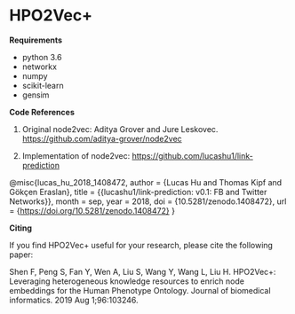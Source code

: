 # HPO2Vec+

__Requirements__

- python 3.6
- networkx
- numpy
- scikit-learn
- gensim


__Code References__

1. Original node2vec: Aditya Grover and Jure Leskovec. https://github.com/aditya-grover/node2vec

2. Implementation of node2vec: https://github.com/lucashu1/link-prediction

@misc{lucas_hu_2018_1408472,
   author       = {Lucas Hu and
                   Thomas Kipf and
                   Gökçen Eraslan},
   title        = {{lucashu1/link-prediction: v0.1: FB and Twitter 
                    Networks}},
   month        = sep,
   year         = 2018,
   doi          = {10.5281/zenodo.1408472},
   url          = {https://doi.org/10.5281/zenodo.1408472}
}

__Citing__

If you find HPO2Vec+ useful for your research, please cite the following paper:

Shen F, Peng S, Fan Y, Wen A, Liu S, Wang Y, Wang L, Liu H. HPO2Vec+: Leveraging heterogeneous knowledge resources to enrich node embeddings for the Human Phenotype Ontology. Journal of biomedical informatics. 2019 Aug 1;96:103246.
